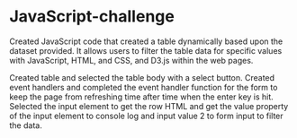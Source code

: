 # JavaScript-challenge
Created JavaScript code that created a table dynamically based upon the dataset provided. It allows users to filter the table data for specific values with JavaScript, HTML, and CSS, and D3.js within the web pages. 

Created table and selected the table body with a select button. Created event handlers and completed
the event handler function for the form to keep the page from refreshing time after time when the enter key is hit. 
Selected the input element to get the row HTML and get the value property of the input element to console log and input value 2 to form input to filter the data.   
